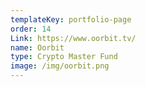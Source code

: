 ```yaml
---
templateKey: portfolio-page
order: 14
Link: https://www.oorbit.tv/
name: Oorbit
type: Crypto Master Fund
image: /img/oorbit.png
---
```

